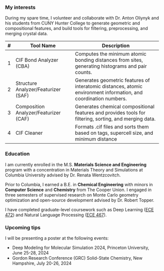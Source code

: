 ### My interests

During my spare time, I volunteer and collaborate with Dr. Anton Oliynyk and his students from CUNY Hunter College to generate geometric and compositional features, and build tools for filtering, preprocessing, and merging crystal data. 

| # | Tool Name                                   | Description                                                                                                     |
|---|---------------------------------------------|-----------------------------------------------------------------------------------------------------------------|
| 1 | CIF Bond Analyzer (CBA)                     | Computes the minimum atomic bonding distances from sites, generating histograms and pair counts.                 |
| 2 | Structure Analyzer/Featurizer (SAF)         | Generates geometric features of interatomic distances, atomic environment information, and coordination numbers. |
| 3 | Composition Analyzer/Featurizer (CAF)       | Generates chemical compositional features and provides tools for filtering, sorting, and merging data.           |
| 4 | CIF Cleaner                                 | Formats .cif files and sorts them based on tags, supercell size, and minimum distance                           |

### Education

I am currently enrolled in the M.S. **Materials Science and Engineering** program with a concentration in Materials Theory and Simulations at Columbia University advised by Dr. Renata Wentzcovitch.

Prior to Columbia, I earned a B.E. in **Chemical Engineering** with minors in **Computer Science** and **Chemistry** from The Cooper Union. I engaged in three semesters of supervised research on Monte Carlo geometry optimization and open-source development advised by Dr. Robert Topper.

I have completed graduate-level coursework such as Deep Learning ([ECE 472](https://cooper.edu/engineering/courses/electrical-and-computer-engineering-graduate/ece-472)) and Natural Language Processing ([ECE 467](https://cooper.edu/engineering/courses/electrical-and-computer-engineering-graduate/ece-467)).

### Upcoming tips

I will be presenting a poster at the following events:

- Deep Modeling for Molecular Simulation 2024, Princeton University, June 25-28, 2024
- Gordon Research Conference (GRC) Solid-State Chemistry, New Hampshire, July 20-26, 2024

